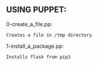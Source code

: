 ## USING PUPPET:

 0-create_a_file.pp:

    Creates a file in /tmp directory
    
 1-install_a_package.pp:
    
    Installs flask from pip3
